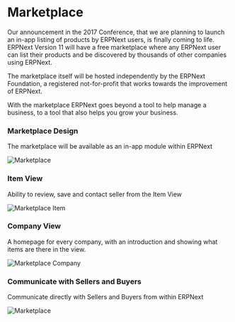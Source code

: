 # Marketplace

Our announcement in the 2017 Conference, that we are planning to launch an in-app listing of products by ERPNext users, is finally coming to life. ERPNext Version 11 will have a free marketplace where any ERPNext user can list their products and be discovered by thousands of other companies using ERPNext.

The marketplace itself will be hosted independently by the ERPNext Foundation, a registered not-for-profit that works towards the improvement of ERPNext.

With the marketplace ERPNext goes beyond a tool to help manage a business, to a tool that also helps you grow your business.

### Marketplace Design

The marketplace will be available as an in-app module within ERPNext

<img class="screenshot" alt="Marketplace" src="/assets/foundation/img/version-11/marketplace-1.png">

### Item View

Ability to review, save and contact seller from the Item View

<img class="screenshot" alt="Marketplace Item" src="/assets/foundation/img/version-11/marketplace-item.png">

### Company View

A homepage for every company, with an introduction and showing what items are there in the view.

<img class="screenshot" alt="Marketplace Company" src="/assets/foundation/img/version-11/marketplace-company.png">

### Communicate with Sellers and Buyers

Communicate directly with Sellers and Buyers from within ERPNext

<img class="screenshot" alt="Marketplace" src="/assets/foundation/img/version-11/marketplace-communication.png">

